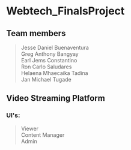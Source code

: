 # Webtech_FinalsProject 
## Team members
>Jesse Daniel Buenaventura  
>Greg Anthony Bangyay  
>Earl Jems Constantino  
>Ron Carlo Saludares  
>Helaena Mhaecaika Tadina  
>Jan Michael Tugade   

## Video Streaming Platform
### UI's:
>Viewer  
>Content Manager  
>Admin  
